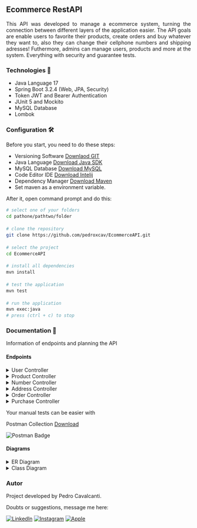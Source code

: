 ## Ecommerce RestAPI
<p align = "justify">
  This API was developed to manage a ecommerce system, turning the connection between different layers of the application easier. The API goals are enable users to favorite their products, create orders and buy whatever they want to, also they can change their cellphone numbers and shipping adresses! Futhermore, admins can manage users, products and more at the system. Everything with security and guarantee tests.
</p>

### Technologies 📌
- Java Language 17
- Spring Boot 3.2.4
(Web, JPA, Security)
- Token JWT and Bearer Authentication
- JUnit 5 and Mockito
- MySQL Database
- Lombok

### Configuration 🛠️
Before you start, you need to do these steps:
- Versioning Software [Downlaod GIT](https://git-scm.com/downloads)
- Java Language [Download Java SDK](https://www.oracle.com/br/java/technologies/downloads/)
- MySQL Database [Download MySQL](https://dev.mysql.com/downloads/)
- Code Editor IDE [Download Intelij](https://www.jetbrains.com/idea/download/?section=windows)
- Dependency Manager [Download Maven](https://maven.apache.org/download.cgi)
- Set maven as a environment variable.

After it, open command prompt and do this:
```bash
# select one of your folders
cd pathone/pathtwo/folder

# clone the repository
git clone https://github.com/pedroxcav/EcommerceAPI.git

# select the project
cd EcommerceAPI

# install all dependencies
mvn install

# test the application
mvn test

# run the application
mvn exec:java
# press (ctrl + c) to stop
```
### Documentation 📄
Information of endpoints and planning the API
#### Endpoints
<details>
  <summary>User Controller</summary>
  
    1. GET /users
    # an admin requires a user list
    
    2. POST /users/
    # registers a common customer user
    
    3. POST /users/admin
    # an admin registers another admin

    4. POST /users/login
    # authenticates the user and token

    5. DELETE /users/{username}
    # an admin removes a user

    6. PUT /users
    # updates the authenticated user
</details>
<details>
  <summary>Product Controller</summary>

    1. GET /products
    # returns a list of products
    
    2. GET /products/me
    returns the user's wishlist

    3. POST /products
    # an admin registers a new product

    4. POST /products/wishlist/{id}
    # favorites any product

    5. DELETE /products/{id}
    # an admin removes a product

    6. DELETE /products/wishlist/{id}
    # unfavorites any product

    7. PUT /products
    #an admin updates a product
</details>
<details>
  <summary>Number Controller</summary>

    1. GET /numbers/me
    # returns the user's cellphone

    2. POST /numbers
    # registers a new user cellphone

    3. DELETE /numbers
    # removes the user's cellphone
    
    4. PUT /numbers
    # updates the cellphone already in
</details>
<details>
  <summary>Address Controller</summary>

    1. GET /adresses/me
    # returns the user's adresses list

    2. POST /adresses
    # registers a new address

    3. DELETE /adresses
    # removes a user's address

    4. PUT /adresses
    # updates the selected address
</details>
<details>
  <summary>Order Controller</summary>

    1. GET /orders/me
    # returns the user's shopping cart

    2. POST /orders
    # creates a new order at the cart

    3. DELETE /orders/{id}
    # removes a order from the cart

    4. PUT /orders
    # updates a order from the cart
</details>
<details>
  <summary>Purchase Controller</summary>

    1. GET /purchases
    # an admin requires a purchase list

    2. GET /purchases/me
    # returns the user's purchase list

    3. POST /purchases
    # the user makes a new purchase
</details>

Your manual tests can be easier with

Postman Collection [Download](https://drive.google.com/file/d/1vyjVJ47zzkK-1Zg9NgT9MyYkOGM-UkIK/view?usp=drive_link)

![Postman Badge](https://img.shields.io/badge/Postman-FF6C37.svg?style=for-the-badge&logo=Postman&logoColor=white)

#### Diagrams
<details>
  <summary>ER Diagram</summary>
  <br>
  <img width=500px src="media/ER_Diagram.jpeg">
  
</details>
<details>
  <summary>Class Diagram</summary>
  <br>
  <img width=500px src="media/Class_Diagram.jpeg">
  
</details>

### Autor
Project developed by Pedro Cavalcanti.

Doubts or suggestions, message me here: 

[![LinkedIn](https://img.shields.io/badge/LinkedIn-0A66C2.svg?style=for-the-badge&logo=LinkedIn&logoColor=white)](https://www.linkedin.com/in/pedroxcav/)
[![Instagram](https://img.shields.io/badge/Instagram-%23E4405F.svg?style=for-the-badge&logo=Instagram&logoColor=white)](https://www.instagram.com/pedroxcav/)
[![Apple](https://img.shields.io/badge/Apple-%23000000.svg?style=for-the-badge&logo=apple&logoColor=white)](mailto:pedroxcav@icloud.com)
